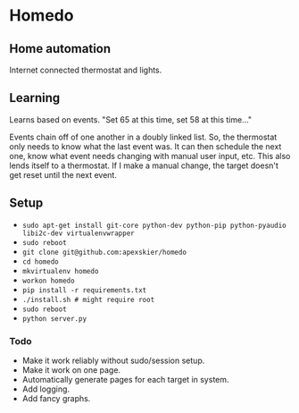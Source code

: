 # Homedo

## Home automation

Internet connected thermostat and lights.

## Learning

Learns based on events. "Set 65 at this time, set 58 at this time..."

Events chain off of one another in a doubly linked list. So, the thermostat
only needs to know what the last event was. It can then schedule the next one,
know what event needs changing with manual user input, etc. This also lends
itself to a thermostat. If I make a manual change, the target doesn't get reset
until the next event.

## Setup

- `sudo apt-get install git-core python-dev python-pip python-pyaudio libi2c-dev virtualenvwrapper`
- `sudo reboot`
- `git clone git@github.com:apexskier/homedo`
- `cd homedo`
- `mkvirtualenv homedo`
- `workon homedo`
- `pip install -r requirements.txt`
- `./install.sh # might require root`
- `sudo reboot`
- `python server.py`

### Todo

- Make it work reliably without sudo/session setup.
- Make it work on one page.
- Automatically generate pages for each target in system.
- Add logging.
- Add fancy graphs.
